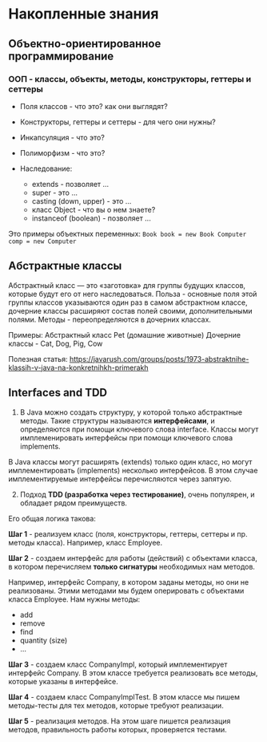 # Накопленные знания

## Объектно-ориентированное программирование

### ООП - классы, объекты, методы, конструкторы, геттеры и сеттеры

* Поля классов - что это? как они выглядят?

* Конструкторы, геттеры и сеттеры - для чего они нужны? 

* Инкапсуляция - что это?

* Полиморфизм - что это?

* Наследование:
    - extends - позволяет ... 
    - super - это ...
    - casting (down, upper) - это ...
    - класс Object - что вы о нем знаете?
    - instanceof (boolean) - позволяет ... 

Это примеры объектных переменных:
`Book book = new Book
Computer comp = new Computer`

## Абстрактные классы

Абстрактный класс — это «заготовка» для группы будущих классов, которые будут его от него наследоваться.
Польза - основные поля этой группы классов указываются один раз в самом абстрактном классе, 
дочерние классы расширяют состав полей своими, дополнительными полями.
Методы - переопределяются в дочерних классах.

Примеры:
Абстрактный класс Pet (домашние животные) 
Дочерние классы - Cat, Dog, Pig, Cow 

Полезная статья:
https://javarush.com/groups/posts/1973-abstraktnihe-klassih-v-java-na-konkretnihkh-primerakh


## Interfaces and TDD
1. В Java можно создать структуру, у которой только абстрактные методы. 
Такие структуры называются **интерфейсами**, и определяются при помощи ключевого слова interface. 
Классы могут имплеменировать интерфейсы при помощи ключевого слова implements. 

В Java классы могут расширять (extends) только один класс, но могут имплементировать 
(implements) несколько интерфейсов. В этом случае имплементируемые интерфейсы перечисляются через запятую.

2. Подход **TDD (разработка через тестирование)**, очень популярен, и обладает рядом преимуществ. 

Его общая логика такова:

**Шаг 1** - реализуем класс (поля, конструкторы, геттеры, сеттеры и пр. методы класса).
Например, класс Employee.

**Шаг 2** - создаем интерфейс для работы (действий) с объектами класса, в котором перечисляем 
**только сигнатуры** необходимых нам методов.

Например, интерфейс Company, в котором заданы методы, но они не реализованы. 
Этими методами мы будем оперировать с объектами класса Employee.
Нам нужны методы:
- add
- remove
- find
- quantity (size)
- ...

**Шаг 3** - создаем класс CompanyImpl, который имплементирует интерфейс Company. 
В этом классе требуется реализовать все методы, которые указаны в интерфейсе.

**Шаг 4** - создаем класс CompanyImplTest.
В этом классе мы пишем методы-тесты для тех методов, которые 
требуют реализации.

**Шаг 5** - реализация методов.
На этом шаге пишется реализация методов, правильность работы которых, проверяется тестами.
